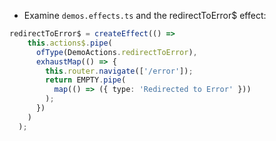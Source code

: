 - Examine `demos.effects.ts` and the redirectToError$ effect:

```typescript
redirectToError$ = createEffect(() =>
    this.actions$.pipe(
      ofType(DemoActions.redirectToError),
      exhaustMap(() => {
        this.router.navigate(['/error']);
        return EMPTY.pipe(
          map(() => ({ type: 'Redirected to Error' }))
        );
      })
    )
  );
```